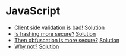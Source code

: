 # JavaScript

* [Client side validation is bad!](https://ringzer0team.com/challenges/27) [Solution](27.md)
* [Is hashing more secure?](https://ringzer0team.com/challenges/30) [Solution](30.md)
* [Then obfuscation is more secure?](https://ringzer0team.com/challenges/31) [Solution](31.md)
* [Why not?](https://ringzer0team.com/challenges/34) [Solution](34.md)
